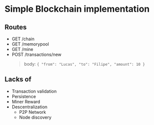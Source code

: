 # Simple Blockchain implementation

## Routes
- GET /chain
- GET /memorypool
- GET /mine
- POST /transactions/new
    > body: `{ "from": "Lucas", "to": "Filipe", "amount": 10 }`

## Lacks of
- Transaction validation
- Persistence
- Miner Reward
- Descentralization
    - P2P Network
    - Node discovery
